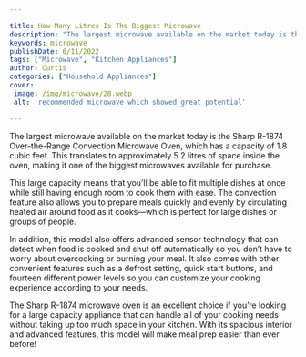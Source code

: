 ```yaml
---

title: How Many Litres Is The Biggest Microwave
description: "The largest microwave available on the market today is the Sharp R-1874 Over-the-Range Convection Microwave Oven, which has a capa...get more info"
keywords: microwave
publishDate: 6/11/2022
tags: ["Microwave", "Kitchen Appliances"]
author: Curtis
categories: ["Household Appliances"]
cover: 
 image: /img/microwave/28.webp
 alt: 'recommended microwave which showed great potential'

---
```


The largest microwave available on the market today is the Sharp R-1874 Over-the-Range Convection Microwave Oven, which has a capacity of 1.8 cubic feet. This translates to approximately 5.2 litres of space inside the oven, making it one of the biggest microwaves available for purchase. 

This large capacity means that you’ll be able to fit multiple dishes at once while still having enough room to cook them with ease. The convection feature also allows you to prepare meals quickly and evenly by circulating heated air around food as it cooks—which is perfect for large dishes or groups of people. 

In addition, this model also offers advanced sensor technology that can detect when food is cooked and shut off automatically so you don’t have to worry about overcooking or burning your meal. It also comes with other convenient features such as a defrost setting, quick start buttons, and fourteen different power levels so you can customize your cooking experience according to your needs. 

The Sharp R-1874 microwave oven is an excellent choice if you’re looking for a large capacity appliance that can handle all of your cooking needs without taking up too much space in your kitchen. With its spacious interior and advanced features, this model will make meal prep easier than ever before!
